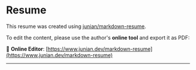 # Resume

This resume was created using [junian/markdown-resume](https://github.com/junian/markdown-resume).

To edit the content, please use the author's **online tool** and export it as PDF:

🔗 **Online Editor**: [https://www.junian.dev/markdown-resume](https://www.junian.dev/markdown-resume)

---
